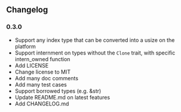 ## Changelog

### 0.3.0

- Support any index type that can be converted into a usize on the platform
- Support internment on types without the `Clone` trait, with specific intern_owned function
- Add LICENSE
- Change license to MIT
- Add many doc comments
- Add many test cases
- Support borrowed types (e.g. &str)
- Update README.md on latest features
- Add CHANGELOG.md
